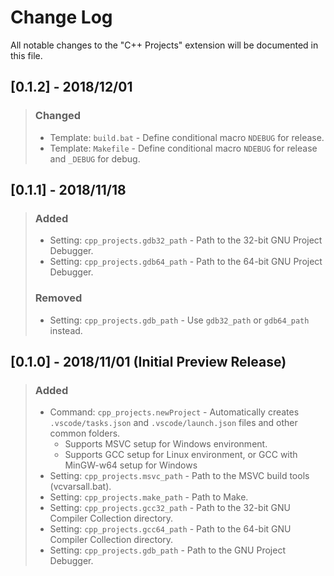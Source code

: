 # Change Log
All notable changes to the "C++ Projects" extension will be documented in this file.

## [0.1.2] - 2018/12/01
> ### Changed
> * Template: `build.bat` - Define conditional macro `NDEBUG` for release.
> * Template: `Makefile` - Define conditional macro `NDEBUG` for release and `_DEBUG` for debug.

## [0.1.1] - 2018/11/18
> ### Added
> + Setting: `cpp_projects.gdb32_path` - Path to the 32-bit GNU Project Debugger.
> + Setting: `cpp_projects.gdb64_path` - Path to the 64-bit GNU Project Debugger.
> ### Removed
> - Setting: `cpp_projects.gdb_path` - Use `gdb32_path` or `gdb64_path` instead.

## [0.1.0] - 2018/11/01 (Initial Preview Release)
> ### Added
> + Command: `cpp_projects.newProject` - Automatically creates `.vscode/tasks.json` and `.vscode/launch.json` files and other common folders.
>   + Supports MSVC setup for Windows environment.
>   + Supports GCC setup for Linux environment, or GCC with MinGW-w64 setup for Windows 
> + Setting: `cpp_projects.msvc_path` - Path to the MSVC build tools (vcvarsall.bat).
> + Setting: `cpp_projects.make_path` - Path to Make.
> + Setting: `cpp_projects.gcc32_path` - Path to the 32-bit GNU Compiler Collection directory.
> + Setting: `cpp_projects.gcc64_path` - Path to the 64-bit GNU Compiler Collection directory.
> + Setting: `cpp_projects.gdb_path` - Path to the GNU Project Debugger.